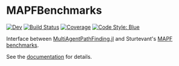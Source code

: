 # MAPFBenchmarks

[![Dev](https://img.shields.io/badge/docs-dev-blue.svg)](https://gdalle.github.io/MAPFBenchmarks.jl/dev)
[![Build Status](https://github.com/gdalle/MAPFBenchmarks.jl/actions/workflows/CI.yml/badge.svg?branch=main)](https://github.com/gdalle/MAPFBenchmarks.jl/actions/workflows/CI.yml?query=branch%3Amain)
[![Coverage](https://codecov.io/gh/gdalle/MAPFBenchmarks.jl/branch/main/graph/badge.svg)](https://codecov.io/gh/gdalle/MAPFBenchmarks.jl)
[![Code Style: Blue](https://img.shields.io/badge/code%20style-blue-4495d1.svg)](https://github.com/invenia/BlueStyle)

Interface between [MultiAgentPathFinding.jl](https://github.com/gdalle/MultiAgentPathFinding.jl) and Sturtevant's [MAPF benchmarks](https://movingai.com/benchmarks/).

See the [documentation](https://gdalle.github.io/MAPFBenchmarks.jl/dev) for details.
